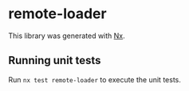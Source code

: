 # remote-loader

This library was generated with [Nx](https://nx.dev).

## Running unit tests

Run `nx test remote-loader` to execute the unit tests.
